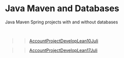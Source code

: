 # Java Maven and Databases

Java Maven Spring projects with and without databases

<br>

>>  [AccountProjectDevelopLean10Juli](https://github.com/evajavadev/JavaMaven_AccountProjectDevelopLean10Juni)

>>  [AccountProjectDevelopLean17Juli](https://github.com/evajavadev/JavaMaven_AccountProjectDevelopLean17Juni)

